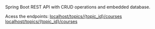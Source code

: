 Spring Boot REST API with CRUD operations and embedded database.

Acess the endpoints:
[localhost/topics/{topic_id}/courses](https://localhost/topics/{topic_id}/courses)
[localhost/topics/{topic_id}/courses](https://localhost/topics/{topic_id}/courses/{courses_id})
